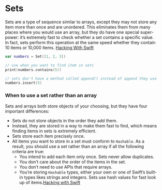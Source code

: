 # Sets

Sets are a type of sequence similar to arrays, except they may not store any item more than once and are unordered. This eliminates them from many places where you would use an array, but they do have one special super-power: it’s extremely fast to check whether a set contains a specific value. In fact, sets perform this operation at the same speed whether they contain 10 items or 10,000 items. [Hacking With Swift](https://www.hackingwithswift.com/example-code/language/what-are-sets)

```swift
var numbers = Set([1, 2, 3])

// use when you want to find item in sets
print(numbers.contains(5))

// sets don't have a method called append() instead of append they use insert()
numbers.insert(5)
```

### When to use a set rather than an array

Sets and arrays both store objects of your choosing, but they have four important differences:

- Sets do not store objects in the order they add them.
- Instead, they are stored in a way to make them fast to find, which means finding items in sets is extremely efficient.
- Sets store each item precisely once.
- All items you want to store in a set must conform to `Hashable`.
  As a result, you should use a set rather than an array if all the following criteria are true:
  - You intend to add each item only once. Sets never allow duplicates.
  - You don’t care about the order of the items in the set.
  - You don’t need to use APIs that require arrays.
  - You’re storing `Hashable` types, either your own or one of Swift’s built-in types likes strings and integers. Sets use hash values for fast look up of items.[Hacking with Swift](https://www.hackingwithswift.com/example-code/language/when-to-use-a-set-rather-than-an-array)
